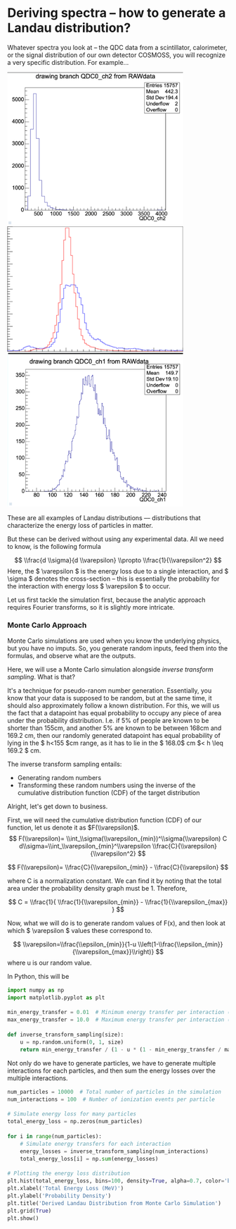 # Deriving spectra – how to generate a Landau distribution?

Whatever spectra you look at – the QDC data from a scintillator, calorimeter, or the signal distribution of our own detector COSMOSS, you will recognize a very specific distribution. For example...

<img src="../articles/images/landau1.png" width="400px" height="auto">
<img src="../articles/images/landau2.png" width="400px" height="auto">
<img src="../articles/images/landau3.png" width="400px" height="auto">

These are all examples of Landau distributions –– distributions that characterize the energy loss of particles in matter.

But these can be derived without using any experimental data. All we need to know, is the following formula

$$ \\frac{d \\sigma}{d \\varepsilon} \\propto \\frac{1}{\\varepsilon^2} $$
Here, the $ \\varepsilon $ is the energy loss due to a single interaction, and $ \\sigma $ denotes the cross-section – this is essentially the probability for the interaction with energy loss $ \\varepsilon $ to occur.

Let us first tackle the simulation first, because the analytic approach requires Fourier transforms, so it is slightly more intricate.

### Monte Carlo Approach

Monte Carlo simulations are used when you know the underlying physics, but you have no imputs. So, you generate random inputs, feed them into the formulas, and observe what are the outputs.

Here, we will use a Monte Carlo simulation alongside *inverse transform sampling*. What is that? 

It's a technique for pseudo-ranom number generation. Essentially, you know that your data is supposed to be random, but at the same time, it should also approximately follow a known distribution. For this, we will us the fact that a datapoint has equal probability to occupy any piece of area under the probability distribution. I.e. if 5% of people are known to be shorter than 155cm, and another 5% are known to be between 168cm and 169.2 cm, then our randomly generated datapoint has equal probability of lying in the $ h<155 $cm range, as it has to lie in the $ 168.0$ cm $< h \\leq 169.2 $ cm. 

The inverse transform sampling entails:
- Generating random numbers
- Transforming these random numbers using the inverse of the cumulative distribution function (CDF) of the target distribution

Alright, let's get down to business.

First, we will need the cumulative distribution function (CDF) of our function, let us denote it as $F(\\varepsilon)$.
$$ F(\\varepsilon)= \\int_\\sigma(\\varepsilon_{min})^\\sigma(\\varepsilon) C d\\sigma=\\int_\\varepsilon_{min}^\\varepsilon \\frac{C}{\\varepsilon}{\\varepsilon^2} $$

$$ F(\\varepsilon)= \\frac{C}{\\varepsilon_{min}} - \\frac{C}{\\varepsilon} $$

where C is a normalization constant. We can find it by noting that the total area under the probability density graph must be 1. Therefore,

$$ C = \\frac{1}{ \\frac{1}{\\varepsilon_{min}} - \\frac{1}{\\varepsilon_{max}} } $$

Now, what we will do is to generate random values of F(x), and then look at which $ \\varepsilon $ values these correspond to. 

$$ \\varepsilon=\\frac{\\epsilon_{min}}{1-u \\left(1-\\frac{\\epsilon_{min}}{\\varepsilon_{max}}\\right)} $$ where u is our random value.

In Python, this will be 
```python
import numpy as np
import matplotlib.pyplot as plt

min_energy_transfer = 0.01  # Minimum energy transfer per interaction (MeV)
max_energy_transfer = 10.0  # Maximum energy transfer per interaction (MeV)

def inverse_transform_sampling(size):
    u = np.random.uniform(0, 1, size)
    return min_energy_transfer / (1 - u * (1 - min_energy_transfer / max_energy_transfer))
```
Not only do we have to generate particles, we have to generate multiple interactions for each particles, and then sum the energy losses over the multiple interactions.

```python
num_particles = 10000  # Total number of particles in the simulation
num_interactions = 100  # Number of ionization events per particle

# Simulate energy loss for many particles
total_energy_loss = np.zeros(num_particles)

for i in range(num_particles):
    # Simulate energy transfers for each interaction
    energy_losses = inverse_transform_sampling(num_interactions)
    total_energy_loss[i] = np.sum(energy_losses)

# Plotting the energy loss distribution
plt.hist(total_energy_loss, bins=100, density=True, alpha=0.7, color='blue')
plt.xlabel('Total Energy Loss (MeV)')
plt.ylabel('Probability Density')
plt.title('Derived Landau Distribution from Monte Carlo Simulation')
plt.grid(True)
plt.show()
```
<img sr="landau_sim1.png" width="200px" height="auto">
<img sr="landau_sim2.png" width="200px" height="auto">
<img sr="landau_sim3.png" width="200px" height="auto">

